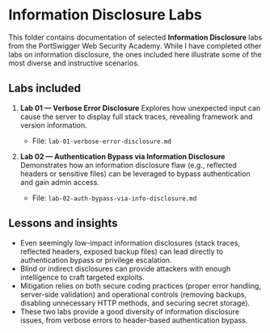 # Information Disclosure Labs

This folder contains documentation of selected **Information Disclosure** labs from the PortSwigger Web Security Academy. While I have completed other labs on information disclosure, the ones included here illustrate some of the most diverse and instructive scenarios.

## Labs included

1. **Lab 01 — Verbose Error Disclosure**
   Explores how unexpected input can cause the server to display full stack traces, revealing framework and version information.

   * File: `lab-01-verbose-error-disclosure.md`

2. **Lab 02 — Authentication Bypass via Information Disclosure**
   Demonstrates how an information disclosure flaw (e.g., reflected headers or sensitive files) can be leveraged to bypass authentication and gain admin access.

   * File: `lab-02-auth-bypass-via-info-disclosure.md`

## Lessons and insights

* Even seemingly low-impact information disclosures (stack traces, reflected headers, exposed backup files) can lead directly to authentication bypass or privilege escalation.
* Blind or indirect disclosures can provide attackers with enough intelligence to craft targeted exploits.
* Mitigation relies on both secure coding practices (proper error handling, server-side validation) and operational controls (removing backups, disabling unnecessary HTTP methods, and securing secret storage).
* These two labs provide a good diversity of information disclosure issues, from verbose errors to header-based authentication bypass.
